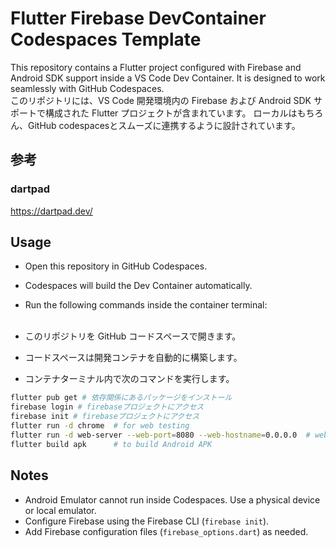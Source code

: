 
# Flutter Firebase DevContainer Codespaces Template

This repository contains a Flutter project configured with Firebase and Android SDK support inside a VS Code Dev Container.
It is designed to work seamlessly with GitHub Codespaces.<br>
このリポジトリには、VS Code 開発環境内の Firebase および Android SDK サポートで構成された Flutter プロジェクトが含まれています。 ローカルはもちろん、GitHub codespacesとスムーズに連携するように設計されています。

## 参考
### dartpad
https://dartpad.dev/

## Usage

- Open this repository in GitHub Codespaces.
- Codespaces will build the Dev Container automatically.
- Run the following commands inside the container terminal:<br><br>

- このリポジトリを GitHub コードスペースで開きます。
- コードスペースは開発コンテナを自動的に構築します。
- コンテナターミナル内で次のコマンドを実行します。

```bash
flutter pub get # 依存関係にあるパッケージをインストール
firebase login # firebaseプロジェクトにアクセス
firebase init # firebaseプロジェクトにアクセス
flutter run -d chrome  # for web testing
flutter run -d web-server --web-port=8080 --web-hostname=0.0.0.0  # webサーバー実行（8080ポート）
flutter build apk      # to build Android APK
```

## Notes

- Android Emulator cannot run inside Codespaces. Use a physical device or local emulator.
- Configure Firebase using the Firebase CLI (`firebase init`).
- Add Firebase configuration files (`firebase_options.dart`) as needed.
